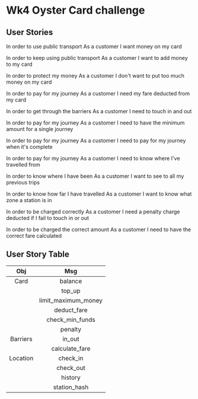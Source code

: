 # Wk4 Oyster Card challenge

## User Stories

In order to use public transport
As a customer
I want money on my card

In order to keep using public transport
As a customer
I want to add money to my card

In order to protect my money
As a customer
I don't want to put too much money on my card

In order to pay for my journey
As a customer
I need my fare deducted from my card

In order to get through the barriers
As a customer
I need to touch in and out

In order to pay for my journey
As a customer
I need to have the minimum amount for a single journey

In order to pay for my journey
As a customer
I need to pay for my journey when it's complete

In order to pay for my journey
As a customer
I need to know where I've travelled from

In order to know where I have been
As a customer
I want to see to all my previous trips

In order to know how far I have travelled
As a customer
I want to know what zone a station is in

In order to be charged correctly
As a customer
I need a penalty charge deducted if I fail to touch in or out

In order to be charged the correct amount
As a customer
I need to have the correct fare calculated

## User Story Table

| Obj | Msg|
| :-: | :-: |
| Card | balance |
| | top_up |
| | limit_maximum_money |
| | deduct_fare |
| | check_min_funds |
| | penalty |
| Barriers | in_out |
| | calculate_fare |
| Location | check_in |
| | check_out |
| | history |
| | station_hash |
